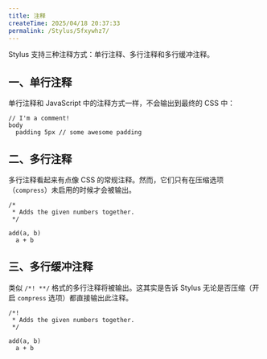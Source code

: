 ```yaml
---
title: 注释
createTime: 2025/04/18 20:37:33
permalink: /Stylus/5fxywhz7/
---
```


Stylus 支持三种注释方式：单行注释、多行注释和多行缓冲注释。

## 一、单行注释

单行注释和 JavaScript 中的注释方式一样，不会输出到最终的 CSS 中：

```styl
// I'm a comment!
body
  padding 5px // some awesome padding
```

## 二、多行注释

多行注释看起来有点像 CSS 的常规注释。然而，它们只有在压缩选项（`compress`）未启用的时候才会被输出。

```styl
/*
 * Adds the given numbers together.
 */

add(a, b)
  a + b
```

## 三、多行缓冲注释

类似 `/*! **/` 格式的多行注释将被输出。这其实是告诉 Stylus 无论是否压缩（开启 `compress` 选项）都直接输出此注释。

```styl
/*!
 * Adds the given numbers together.
 */

add(a, b)
  a + b
```

